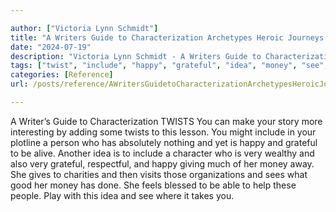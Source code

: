 ```yaml
---

author: ["Victoria Lynn Schmidt"]
title: "A Writers Guide to Characterization Archetypes Heroic Journeys and Other Elements of Dynamic Character Development - part0014_split_008.html"
date: "2024-07-19"
description: "Victoria Lynn Schmidt - A Writers Guide to Characterization Archetypes Heroic Journeys and Other Elements of Dynamic Character Development"
tags: ["twist", "include", "happy", "grateful", "idea", "money", "see", "writer", "guide", "characterization", "make", "story", "interesting", "adding", "lesson", "might", "plotline", "person", "absolutely", "nothing", "yet", "alive", "another", "character", "wealthy"]
categories: [Reference]
url: /posts/reference/AWritersGuidetoCharacterizationArchetypesHeroicJourneysandOtherElementsofDynamicCharacterDevelopment-part0014split008html

---
```



A Writer’s Guide to Characterization
TWISTS
You can make your story more interesting by adding some twists to this lesson. You might include in your plotline a person who has absolutely nothing and yet is happy and grateful to be alive. Another idea is to include a character who is very wealthy and also very grateful, respectful, and happy giving much of her money away. She gives to charities and then visits those organizations and sees what good her money has done. She feels blessed to be able to help these people. Play with this idea and see where it takes you.
